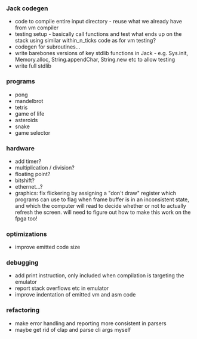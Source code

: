 ### Jack codegen

- code to compile entire input directory - reuse what we already have from vm compiler
- testing setup - basically call functions and test what ends up on the stack using similar within_n_ticks code as for vm testing?
- codegen for subroutines...
- write barebones versions of key stdlib functions in Jack - e.g. Sys.init, Memory.alloc, String.appendChar, String.new etc to allow testing
- write full stdlib

### programs

- pong
- mandelbrot
- tetris
- game of life
- asteroids
- snake
- game selector

### hardware

- add timer?
- multiplication / division?
- floating point?
- bitshift?
- ethernet...?
- graphics: fix flickering by assigning a "don't draw" register which programs can use to flag when frame buffer is in an inconsistent state, and which the computer will read to decide whether or not to actually refresh the screen. will need to figure out how to make this work on the fpga too!

### optimizations

- improve emitted code size

### debugging

- add print instruction, only included when compilation is targeting the emulator
- report stack overflows etc in emulator
- improve indentation of emitted vm and asm code

### refactoring

- make error handling and reporting more consistent in parsers
- maybe get rid of clap and parse cli args myself
